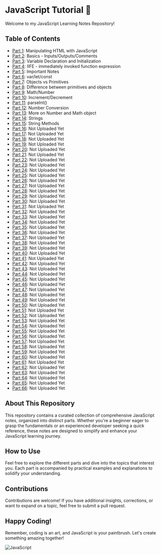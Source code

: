 # JavaScript Tutorial 🚀

Welcome to my JavaScript Learning Notes Repository!

## Table of Contents

- [Part 1](JS-Parts/JavaScript-P1/): Manipulating HTML with JavaScript
- [Part 2](JS-Parts/JavaScript-P2/): Basics - Inputs/Outputs/Comments
- [Part 3](JS-Parts/JavaScript-P3/): Variable Declaration and Initialization
- [Part 4](JS-Parts/JavaScript-P4/): IIFE - immediately invoked function expression
- [Part 5](JS-Parts/JavaScript-P5/): Important Notes
- [Part 6](JS-Parts/JavaScript-P6/): var/let/const
- [Part 7](JS-Parts/JavaScript-P7/): Objects vs Primitives
- [Part 8](JS-Parts/JavaScript-P8/): Difference between primitives and objects
- [Part 9](JS-Parts/JavaScript-P9/): Math/Number
- [Part 10](JS-Parts/JavaScript-P10/): Increment/Decrement
- [Part 11](JS-Parts/JavaScript-P11/): parseInt()
- [Part 12](JS-Parts/JavaScript-P12/): Number Conversion
- [Part 13](JS-Parts/JavaScript-P13/): More on Number and Math object
- [Part 14](JS-Parts/JavaScript-P14/): Strings
- [Part 15](JS-Parts/JavaScript-P15/): String Methods
- [Part 16](JS-Parts/JavaScript-P16/): Not Uploaded Yet
- [Part 17](JS-Parts/JavaScript-P17/): Not Uploaded Yet
- [Part 18](JS-Parts/JavaScript-P18/): Not Uploaded Yet
- [Part 19](JS-Parts/JavaScript-P19/): Not Uploaded Yet
- [Part 20](JS-Parts/JavaScript-P20/): Not Uploaded Yet
- [Part 21](JS-Parts/JavaScript-P21/): Not Uploaded Yet
- [Part 22](JS-Parts/JavaScript-P22/): Not Uploaded Yet
- [Part 23](JS-Parts/JavaScript-P23/): Not Uploaded Yet
- [Part 24](JS-Parts/JavaScript-P24/): Not Uploaded Yet
- [Part 25](JS-Parts/JavaScript-P25/): Not Uploaded Yet
- [Part 26](JS-Parts/JavaScript-P26/): Not Uploaded Yet
- [Part 27](JS-Parts/JavaScript-P27/): Not Uploaded Yet
- [Part 28](JS-Parts/JavaScript-P28/): Not Uploaded Yet
- [Part 29](JS-Parts/JavaScript-P29/): Not Uploaded Yet
- [Part 30](JS-Parts/JavaScript-P30/): Not Uploaded Yet
- [Part 31](JS-Parts/JavaScript-P31/): Not Uploaded Yet
- [Part 32](JS-Parts/JavaScript-P32/): Not Uploaded Yet
- [Part 33](JS-Parts/JavaScript-P33/): Not Uploaded Yet
- [Part 34](JS-Parts/JavaScript-P34/): Not Uploaded Yet
- [Part 35](JS-Parts/JavaScript-P35/): Not Uploaded Yet
- [Part 36](JS-Parts/JavaScript-P36/): Not Uploaded Yet
- [Part 37](JS-Parts/JavaScript-P37/): Not Uploaded Yet
- [Part 38](JS-Parts/JavaScript-P38/): Not Uploaded Yet
- [Part 39](JS-Parts/JavaScript-P39/): Not Uploaded Yet
- [Part 40](JS-Parts/JavaScript-P40/): Not Uploaded Yet
- [Part 41](JS-Parts/JavaScript-P41/): Not Uploaded Yet
- [Part 42](JS-Parts/JavaScript-P42/): Not Uploaded Yet
- [Part 43](JS-Parts/JavaScript-P43/): Not Uploaded Yet
- [Part 44](JS-Parts/JavaScript-P44/): Not Uploaded Yet
- [Part 45](JS-Parts/JavaScript-P45/): Not Uploaded Yet
- [Part 46](JS-Parts/JavaScript-P46/): Not Uploaded Yet
- [Part 47](JS-Parts/JavaScript-P47/): Not Uploaded Yet
- [Part 48](JS-Parts/JavaScript-P48/): Not Uploaded Yet
- [Part 49](JS-Parts/JavaScript-P49/): Not Uploaded Yet
- [Part 50](JS-Parts/JavaScript-P50/): Not Uploaded Yet
- [Part 51](JS-Parts/JavaScript-P51/): Not Uploaded Yet
- [Part 52](JS-Parts/JavaScript-P52/): Not Uploaded Yet
- [Part 53](JS-Parts/JavaScript-P53/): Not Uploaded Yet
- [Part 54](JS-Parts/JavaScript-P54/): Not Uploaded Yet
- [Part 55](JS-Parts/JavaScript-P55/): Not Uploaded Yet
- [Part 56](JS-Parts/JavaScript-P56/): Not Uploaded Yet
- [Part 57](JS-Parts/JavaScript-P57/): Not Uploaded Yet
- [Part 58](JS-Parts/JavaScript-P58/): Not Uploaded Yet
- [Part 59](JS-Parts/JavaScript-P59/): Not Uploaded Yet
- [Part 60](JS-Parts/JavaScript-P60/): Not Uploaded Yet
- [Part 61](JS-Parts/JavaScript-P61/): Not Uploaded Yet
- [Part 62](JS-Parts/JavaScript-P62/): Not Uploaded Yet
- [Part 63](JS-Parts/JavaScript-P63/): Not Uploaded Yet
- [Part 64](JS-Parts/JavaScript-P64/): Not Uploaded Yet
- [Part 65](JS-Parts/JavaScript-P65/): Not Uploaded Yet
- [Part 66](JS-Parts/JavaScript-P66/): Not Uploaded Yet

## About This Repository

This repository contains a curated collection of comprehensive JavaScript notes, organized into distinct parts. Whether you're a beginner eager to grasp the fundamentals or an experienced developer seeking a quick reference, these notes are designed to simplify and enhance your JavaScript learning journey.

## How to Use

Feel free to explore the different parts and dive into the topics that interest you. Each part is accompanied by practical examples and explanations to solidify your understanding.

## Contributions

Contributions are welcome! If you have additional insights, corrections, or want to expand on a topic, feel free to submit a pull request.

## Happy Coding!

Remember, coding is an art, and JavaScript is your paintbrush. Let's create something amazing together!

![JavaScript](https://media.giphy.com/media/ln7z2eWriiQAllfVcn/giphy.gif)

